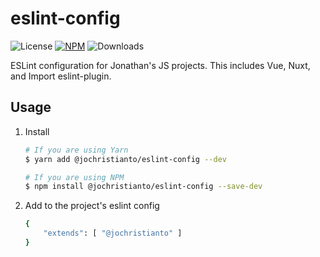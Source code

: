 # eslint-config
![License](https://img.shields.io/npm/l/@jochristianto/eslint-config?color=blue&label=License)
[![NPM](https://img.shields.io/npm/v/@jochristianto/eslint-config?color=blue&label=NPM%20Package)](https://www.npmjs.com/package/@jochristianto/eslint-config)
![Downloads](https://img.shields.io/npm/dw/@jochristianto/eslint-config?color=blue&label=Downloads)


ESLint configuration for Jonathan's JS projects. This includes Vue, Nuxt, and Import eslint-plugin.
## Usage

1. Install

   ```sh
   # If you are using Yarn
   $ yarn add @jochristianto/eslint-config --dev

   # If you are using NPM
   $ npm install @jochristianto/eslint-config --save-dev
   ```

2. Add to the project's eslint config
   ```sh
   {
       "extends": [ "@jochristianto" ]
   }
   ```